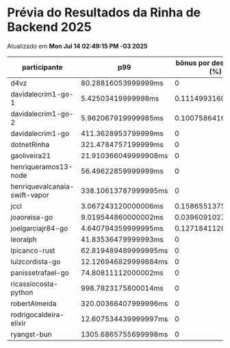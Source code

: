 # Prévia do Resultados da Rinha de Backend 2025
Atualizado em **Mon Jul 14 02:49:15 PM -03 2025**


| participante | p99 | bônus por desempenho (%) | multa ($) | lucro |
| -- | -- | -- | -- | -- |
|	d4vz	|	80.28816053999999ms	|	0	|	0	|	284898.35	|
|	davidalecrim1-go-1	|	5.42503419999998ms	|	0.1114993160000004	|	95024.5397499864	|	206746.06292237	|
|	davidalecrim1-go-2	|	5.962067919999985ms	|	0.10075864160000031	|	89629.10249998799	|	192256.63783062337	|
|	davidalecrim1-go	|	411.3628953799999ms	|	0	|	0	|	0	|
|	dotnetRinha	|	321.4784757199999ms	|	0	|	0	|	0	|
|	gaoliveira21	|	21.910366049999908ms	|	0	|	98271.97099999999	|	182505.089	|
|	henriqueramos13-node	|	56.49622859999999ms	|	0	|	53582.4275	|	99510.2225	|
|	henriquevalcanaia-swift-vapor	|	338.10613787999995ms	|	0	|	0	|	0	|
|	jccl	|	3.067243120000006ms	|	0.15865513759999988	|	6054.32625	|	13988.177219340118	|
|	joaoreisa-go	|	9.019544860000002ms	|	0.03960910279999997	|	89475.8725	|	176295.360448492	|
|	joelgarciajr84-go	|	4.640794359999995ms	|	0.1271841128000001	|	52824.997749999995	|	117299.28288570217	|
|	leoralph	|	41.83536479999993ms	|	0	|	62394.5595	|	115875.61050000001	|
|	lpicanco-rust	|	62.819489489999995ms	|	0	|	75830.39274999186	|	140827.87224998488	|
|	luizcordista-go	|	12.126946829999884ms	|	0	|	0	|	276755.26999999996	|
|	panissetrafael-go	|	74.80811112000002ms	|	0	|	40605.733349999995	|	75410.64765	|
|	ricassiocosta-python	|	998.7823175800014ms	|	0	|	64545.003249994	|	119869.29174998887	|
|	robertAlmeida	|	320.00366407999996ms	|	0	|	0	|	0	|
|	rodrigocaldeira-elixir	|	12.607534439999997ms	|	0	|	65625.62299999999	|	121876.157	|
|	ryangst-bun	|	1305.6865755699998ms	|	0	|	2507.0517499999996	|	4655.95325	|
